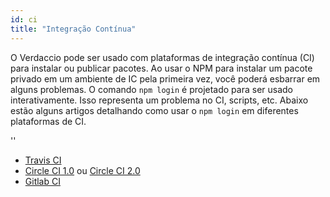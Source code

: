 ```yaml
---
id: ci
title: "Integração Contínua"
---
```


O Verdaccio pode ser usado com plataformas de integração contínua (CI) para instalar ou publicar pacotes. Ao usar o NPM para instalar um pacote privado em um ambiente de IC pela primeira vez, você poderá esbarrar em alguns problemas. O comando `npm login` é projetado para ser usado interativamente. Isso representa um problema no CI, scripts, etc. Abaixo estão alguns artigos detalhando como usar o `npm login` em diferentes plataformas de CI.

<div id="codefund">''</div>

- [Travis CI](https://remysharp.com/2015/10/26/using-travis-with-private-npm-deps)
- [Circle CI 1.0](https://circleci.com/docs/1.0/npm-login/) ou [Circle CI 2.0](https://circleci.com/docs/2.0/deployment-integrations/#npm)
- [Gitlab CI](https://www.exclamationlabs.com/blog/continuous-deployment-to-npm-using-gitlab-ci/)